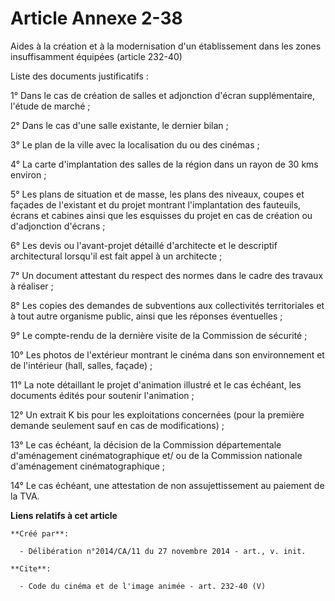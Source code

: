 # Article Annexe 2-38

Aides à la création et à la modernisation d'un établissement dans les zones insuffisamment équipées (article 232-40) 

Liste des documents justificatifs : 

1° Dans le cas de création de salles et adjonction d'écran supplémentaire, l'étude de marché ; 

2° Dans le cas d'une salle existante, le dernier bilan ; 

3° Le plan de la ville avec la localisation du ou des cinémas ; 

4° La carte d'implantation des salles de la région dans un rayon de 30 kms environ ; 

5° Les plans de situation et de masse, les plans des niveaux, coupes et façades de l'existant et du projet montrant
l'implantation des fauteuils, écrans et cabines ainsi que les esquisses du projet en cas de création ou d'adjonction
d'écrans ; 

6° Les devis ou l'avant-projet détaillé d'architecte et le descriptif architectural lorsqu'il est fait appel à un
architecte ; 

7° Un document attestant du respect des normes dans le cadre des travaux à réaliser ; 

8° Les copies des demandes de subventions aux collectivités territoriales et à tout autre organisme public, ainsi que les
réponses éventuelles ; 

9° Le compte-rendu de la dernière visite de la Commission de sécurité ; 

10° Les photos de l'extérieur montrant le cinéma dans son environnement et de l'intérieur (hall, salles, façade) ; 

11° La note détaillant le projet d'animation illustré et le cas échéant, les documents édités pour soutenir l'animation ; 

12° Un extrait K bis pour les exploitations concernées (pour la première demande seulement sauf en cas de modifications) ; 

13° Le cas échéant, la décision de la Commission départementale d'aménagement cinématographique et/ ou de la Commission
nationale d'aménagement cinématographique ; 

14° Le cas échéant, une attestation de non assujettissement au paiement de la TVA.

**Liens relatifs à cet article**

	**Créé par**:

	  - Délibération n°2014/CA/11 du 27 novembre 2014 - art., v. init.

	**Cite**:

	  - Code du cinéma et de l'image animée - art. 232-40 (V)

